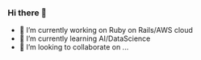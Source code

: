 ### Hi there 👋



- 🔭 I’m currently working on Ruby on Rails/AWS cloud
- 🌱 I’m currently learning AI/DataScience
- 👯 I’m looking to collaborate on ...

<!--
- 📫 How to reach me: 
- 🤔 I’m looking for help with ...
- 💬 Ask me about ...
- 😄 Pronouns: ...
- ⚡ Fun fact: ...
-->
